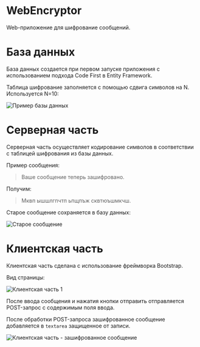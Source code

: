 # WebEncryptor

Web-приложение для шифрование сообщений.

# База данных

База данных создается при первом запуске приложения с использованием подхода Code First в Entity Framework.

Таблица шифрование заполняется с помощью сдвига символов на N.
Используется N=10:

![Пример базы данных](https://i.imgur.com/FNI1mny.png)

# Серверная часть

Серверная часть осуществляет кодирование символов в соответствии с таблицей шифрования из базы данных.

Пример сообщения:
> Ваше сообщение теперь зашифровано.

Получим:
> Мквп ышшлгпчтп ьпщпъж сквтюъшмкчш.

Старое сообщение сохраняется в базу данных:

![Старое сообщение](https://i.imgur.com/It2ROBj.png)

# Клиентская часть

Клиентская часть сделана с использование фреймворка Bootstrap.

Вид страницы:

![Клиентская часть 1](https://i.imgur.com/X6HGUlm.png)

После ввода сообщения и нажатия кнопки отправить отправляется POST-запрос с содержимым поля ввода.

После обработки POST-запроса зашифрованное сообщение добавляется в ```textarea``` защищенное от записи.

![Клиентская часть - зашифрованное сообщение](https://i.imgur.com/laGKZSe.png)
